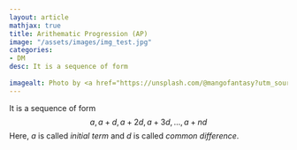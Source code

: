 ```yaml
---
layout: article
mathjax: true
title: Arithematic Progression (AP)
image: "/assets/images/img_test.jpg"
categories:
- DM
desc: It is a sequence of form
 
imagealt: Photo by <a href="https://unsplash.com/@mangofantasy?utm_source=unsplash&utm_medium=referral&utm_content=creditCopyText">Tim Johnson</a> on <a href="https://unsplash.com/s/photos/logic?utm_source=unsplash&utm_medium=referral&utm_content=creditCopyText">Unsplash</a>
---
```

It is a sequence of form
$$a, a+d, a+2d, a+3d, \dots, a+nd$$
Here, $a$ is called *initial term* and $d$ is called *common difference*.